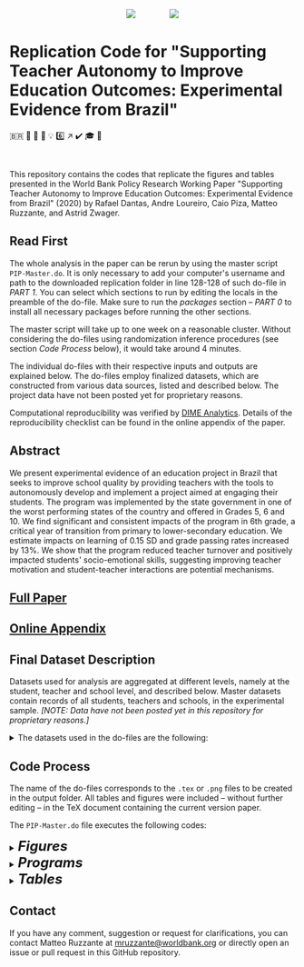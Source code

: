 
<p align="center">
	<img src="https://github.com/worldbank/brazil-pip-education/raw/master/img/WB_logo.png?raw=true")>
	&nbsp;&nbsp;&nbsp;&nbsp;&nbsp;&nbsp;&nbsp;&nbsp;&nbsp;&nbsp;&nbsp;&nbsp;&nbsp;
	<img src="https://github.com/worldbank/brazil-pip-education/raw/master/img/i2i.png?raw=true")
</p>

# Replication Code for "Supporting Teacher Autonomy to Improve Education Outcomes: Experimental Evidence from Brazil"
<span>&#x1f1e7;&#x1f1f7;</span> :school: :school_satchel: :book: :bulb: :six: :arrow_upper_right: :heavy_check_mark: :mortar_board: :money_with_wings:

&nbsp;

This repository contains the codes that replicate the figures and tables presented in the World Bank Policy Research Working Paper "Supporting Teacher Autonomy to Improve Education Outcomes: Experimental Evidence from Brazil" (2020) by Rafael Dantas, Andre Loureiro, Caio Piza, Matteo Ruzzante, and Astrid Zwager.


## Read First
The whole analysis in the paper can be rerun by using the master script `PIP-Master.do`. It is only necessary to add your computer's username and path to the downloaded replication folder in line 128-128 of such do-file in *PART 1*.
You can select which sections to run by editing the locals in the preamble of the do-file. Make sure to run the *packages* section &ndash; *PART 0* to install all necessary packages before running the other sections.

The master script will take up to one week on a reasonable cluster. Without considering the do-files using randomization inference procedures (see section *Code Process* below), it would take around 4 minutes.

The individual do-files with their respective inputs and outputs are explained below.
The do-files employ finalized datasets, which are constructed from various data sources, listed and described below.
The project data have not been posted yet for proprietary reasons.

Computational reproducibility was verified by [DIME Analytics](https://worldbank.github.io/dimeanalytics/code-review/). Details of the reproducibility checklist can be found in the online appendix of the paper.


## Abstract
We present experimental evidence of an education project in Brazil that seeks to improve school quality by providing teachers with the tools to autonomously develop and implement a project aimed at engaging their students. The program was implemented by the state government in one of the worst performing states of the country and offered in Grades 5, 6 and 10. We find significant and consistent impacts of the program in 6th grade, a critical year of transition from primary to lower-secondary education. We estimate impacts on learning of 0.15 SD and grade passing rates increased by 13%. We show that the program reduced teacher turnover and positively impacted students' socio-emotional skills, suggesting improving teacher motivation and student-teacher interactions are potential mechanisms.


## [Full Paper](https://github.com/worldbank/brazil-pip-education/blob/master/pip.pdf)

## [Online Appendix](https://github.com/worldbank/brazil-pip-education/blob/master/pip_app.pdf)


## Final Dataset Description
Datasets used for analysis are aggregated at different levels, namely at the student, teacher and school level, and described below.
Master datasets contain records of all students, teachers and schools, in the experimental sample.
*[NOTE: Data have not been posted yet in this repository for proprietary reasons.]*

<details>
	<summary>The datasets used in the do-files are the following:</summary>
	<ol>
		<li><code>original_sample.dta</code> contains the list of students and schools in the experimental sample. Source: project.</li>
		<li><code>master_studentlevel.dta</code> contains all the information at the student level. Sources: project, State Secretary of Education (SEE) of Rio Grande do Norte (RN), <em>Instituto Nacional de Estudos e Pesquisas Educacionais Anísio Teixeira</em> (INEP) school census, <em>Sistema Integrado de Gestão da Educação</em> (SIGEduc) portal.</li>
		<li><code>master_schoollevel.dta</code>  contains all the information at the school level and the averages of numeric variables at the student level. Sources: project, SEE of RN, INEP school census, SIGEduc portal.</li>
		<li><code>master_teacherlevel.dta</code> contains all the information at the teacher level. Turnover dummies are in wide format at the teacher level. Sources: 2016 and 2017 INEP teacher censuses.</li>
		<li><code>scores_rescaled_ProvaBrasil.dta</code> contains test scores data rescaled by <em>Sistema de Avaliação da Educação Básica</em> (SAEB) or <em>Prova Brasil</em>. Source: State Secretary of Education of RN.</li>
		<li><code>rates_panel.dta</code> is a panel of progression rates of schools in the experimental sample, containing also grades which were not targeted by the project, from 2015 to 2017. Source: SIGEduc.</li>
		<li><code>RN_students_panel.dta</code> is a panel of all students from RN created with census data from 2011 to 2017. Sources: 2011 to 2017 INEP school censuses. Raw data can be downloaded from <a href="http://portal.inep.gov.br/microdados" rel="nofollow">http://portal.inep.gov.br/microdados</a>.</li>
		<li><code>RN_salaries_2016.dta</code> contains data on 2016 salaries for RN. Source: <em>Relação Anual de Informações Sociais</em> from Ministry of Labour and Employment.</li>
		<li><code>Brazil_rates.dta</code> contains progress rates by grade and state in Brazil. Source: INEP 2015 state indicators.</li>
		<li><code>Brazil_ProvaBrasil.dta</code> contains average SAEB scores for Brazil and RN by grade in 2013 and 2017. Source: INEP.</li>
		<li><code>Brazil_IDEB.dta</code> contains average state-school IDEBs by state in Brazil. Source: INEP. Raw data can be downloaded from <a href="http://ideb.inep.gov.br/" rel="nofollow">http://ideb.inep.gov.br/</a>.</li>
	</ol>
	<p>Datasets (1)-(6) are specific to the project evaluated in this paper, while (7)-(11) are information general to the school system and job market of RN and Brazil.</p>
</details>


##  Code Process
The name of the do-files corresponds to the `.tex` or `.png` files to be created in the output folder.
All tables and figures were included &ndash; without further editing &ndash; in the TeX document containing the current version paper.

The `PIP-Master.do` file executes the following codes:

<details title="figures">
	<summary>
		<font size="5">
			<strong><em>
				Figures
			</strong></em>
		</font>
	</summary>
	<ol>
		<li><code>fig1-grade_comparison.do</code> uses <code>RN_rates.dta</code> and plots Figure 1.</li>
		<li><code>fig2-IDEB_byState.do</code> uses <code>Brazil_IDEB.dta</code> and plots Figure 2.</li>
		<li><code>fig3-grant.do</code> uses <code>master_schoollevel.dta</code> and plots Figure 3.</li>
		<li>Figure 4 is produced by an R-script using identified data (which is not part of the final datasets) and requiring you to have a Google API key to retrieve the base map. <em>[NOTE: The figure produced by R was then manually cropped and the clarity of the image adapted.]</em>.</li>
		<li><code>fig5-retention_grade6.do</code> uses <code>RN_students_panel.dta</code> and plots Figure 5 – Panels (a) and (b).</li>
		<li><code>fig6-implementation_byGrade.do</code> uses <code>master_schoollevel.dta</code> and plots Figure 6.</li>
		<li><code>figA1-predict_participation.do</code> uses <code>master_studentlevel.dta</code> and plots Figure A1.</li>
		<li><code>figA2-qreg_media_grade6.do</code> uses <code>master_studentlevel.dta</code>, estimates and plots Figure A2.</li>
		<li><code>figA3a-kdensity_grade6_byGender.do</code> uses <code>master_studentlevel.dta</code>, estimates and plots Figure A3 – Panel (a).</li>
		<li><code>figA3b-qreg_media_grade6_byGender.do</code> uses <code>master_studentlevel.dta</code>, estimates and plots Figure A3 – Panel (b).</li>
		<li><code>figA4-itt_ProvaBrasil.do</code> uses <code>Brazil_ProvaBrasil.dta</code> and <code>scores_rescaled_ProvaBrasil.dta</code>, estimates and plots Figure A4.</li>
		<li><code>figA5-itt_IDEB.do</code> uses <code>master_schoollevel.dta</code> and <code>Brazil_IDEB.dta</code>, estimates and plots Figure A5.</li>
		<li><code>figB1-kdensity_wage.do</code> uses <code>RN_salaries_2016.dta</code> and estimates and plots Figure B1.</li>
		<li><code>figC1-qreg_bySubject_grade6.do</code> uses <code>master_studentlevel.dta</code> estimates and plots Figure C1 – Panels (a), (b), (c), and (d).</li>
	</ol>
</details>

<details title="program">
	<summary>
		<font size="5">
			<strong><em>
				Programs
			</strong></em>
		</font>
	</summary>
	<ol>
	<li><code>blockdim.ado</code> defines a command to estimate block difference-in-means regressions. This is then employed in <code>tabC2-test_studentlevel_DIM.do</code> and <code>tabC7-socio_studentlevel_DIM.do</code>.</li>
	</ol>
</details>

<details title="tables">
	<summary>
		<font size="5">
			<strong><em>
				Tables
			</strong></em>
		</font>
	</summary>
	<ol>
		<li><code>tab1-sample.do</code> uses <code>original_sample.dta</code> and produces Table 1.</li>
		<li><code>tab2-baltab.do</code> uses <code>master_schoollevel.dta</code>, <code>master_teacherlevel.dta</code> and <code>master_studentlevel.dta</code>, estimates and produces Table 2 <em>[NOTE: This code may take a long time as it employs randomization inference techniques with 10,000 replications.]</em>.</li>
		<li><code>tab3-test_studentlevel.do</code> uses <code>master_studentlevel.dta</code>, estimates and produces Table 3.</li>
		<li><code>tab4-promotion.do</code> uses <code>master_schoollevel.dta</code>, estimates and produces Table 4.</li>
		<li><code>tab5-turnover_teacherlevel.do</code> uses <code>master_teacherlevel.dta</code>, estimates and produces Table 5.</li>
		<li><code>tab6-turnover.do</code> uses <code>master_studentlevel.dta</code>, <code>RN_students_panel.dta</code> and <code>master_teacherlevel.dta</code>, estimates and produces Table 6.</li>
		<li><code>tab7-spillover_other_grades.do</code> uses <code>RN_students_panel.dta</code> and <code>master_teacherlevel.dta</code>, estimates and produces Table 7.</li>
		<li><code>tab8-socio_studentlevel.do</code> uses <code>master_studentlevel.dta</code> estimates and produces Table 8.</li>
		<li><code>tabA1-baltab_participation.do</code> uses <code>master_studentlevel.dta</code>, estimates and produces Table A1. <em>[NOTE: This code may take a long time as it employs randomization inference techniques with 10,000 replications.]</em>.</li>
		<li><code>tabA2,3-baltab_test_takers_schoollevel.do</code> uses uses <code>master_schoollevel.dta</code>, <code>master_teacherlevel.dta</code> and <code>master_studentlevel.dta</code>, estimates and produces Tables A2 and A3. <em>[NOTE: This code may take a long time as it employs randomization inference techniques with 10,000 replications.]</em>.</li>
		<li><code>tabA4-promotion_het_gender.do</code> uses <code>RN_students_panel.dta</code>, estimates and produces Table A4.</li>
		<li><code>tabA5-promotion_het.do</code> uses <code>master_schoollevel.dta</code>, estimates and produces Table A5.</li>
		<li><code>tabA6-retention_grade6_regs.do</code> estimates and produces Table A6.</li>
		<li><code>tabA7-predict_implementation.do</code> uses <code>master_schoollevel.dta</code>, estimates and produces Table A7.</li>
		<li><code>tabA8-clearance_certificate.do</code> uses <code>master_schoollevel.dta</code>, estimates and produces Table A8.</li>
		<li><code>tabB1-IDEB_schoollevel.do</code> uses <code>master_schoollevel.dta</code>, estimates and produces Table B1.</li>
		<li><code>tabC1-test_studentlevel_ctrl.do</code> uses <code>master_studentlevel.dta</code>, estimates and produces Table C1.</li>
		<li><code>tabC2-test_studentlevel_DIM.do</code> uses <code>master_studentlevel.dta</code>, estimates and produces Table C2.</li>
		<li><code>tabC3-test_studentlevel_IWE.do</code> uses <code>master_studentlevel.dta</code>, estimates and produces Table C3.</li>
		<li><code>tabC4-test_studentlevel_RWE.do</code> uses <code>master_studentlevel.dta</code>, estimates and produces Table C4.</li>
		<li><code>tabC5-test_schoollevel.do</code> uses <code>master_schoollevel.dta</code>, estimates and produces Table C5.</li>
		<li><code>tabC6-test_rescaled_studentlevel.do</code> uses <code>scores_rescaled_ProvaBrasil.dta</code>, estimates and produces Table C6.</li>
		<li><code>tabC7-promotion_other_grades.do</code> uses <code>rates_panel.dta</code>, <code>master_schoollevel.dta</code> and <code>RN_students_panel.dta</code>, estimates and produces Table C7.</li>
		<li><code>tabC8-socio_studentlevel_ctrl.do</code> uses <code>master_studentlevel.dta</code>, estimates and produces Table C8.</li>
		<li><code>tabC9-socio_studentlevel_DIM.do</code> uses <code>master_studentlevel.dta</code>, estimates and produces Table C9.</li>
		<li><code>tabC10-socio_studentlevel_IWE.do</code> uses <code>master_studentlevel.dta</code>, estimates and produces Table C10.</li>
		<li><code>tabC11-socio_studentlevel_RWE.do</code> uses <code>master_studentlevel.dta</code>, estimates and produces Table C11.</li>
		<li><code>tabC12-socio_schoollevel.do</code> uses <code>master_schoollevel.dta</code>, estimates and produces Table C12.</li>
	</ol>
</details>


## Contact
If you have any comment, suggestion or request for clarifications, you can contact Matteo Ruzzante at <a href="mailto:mruzzante@worldbank.org">mruzzante@worldbank.org</a> or directly open an issue or pull request in this GitHub repository.</p>
